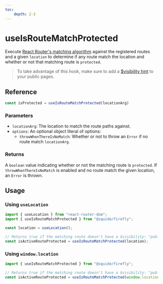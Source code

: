 ```yaml
---
toc:
    depth: 2-3
---
```


# useIsRouteMatchProtected

Execute [React Router's matching algorithm](https://reactrouter.com/en/main/utils/match-routes) against the registered routes and a given `location` to determine if any route match the location and whether or not that matching route is `protected`.

> To take advantage of this hook, make sure to add a [$visibility hint](../runtime/runtime-class.md#register-a-public-route) to your public pages.

## Reference

```ts
const isProtected = useIsRouteMatchProtected(locationArg)
```

### Parameters

- `locationArg`: The location to match the route paths against.
- `options`: An optional object literal of options:
    - `throwWhenThereIsNoMatch`: Whether or not to throw an `Error` if no route match `locationArg`.

### Returns

A `boolean` value indicating whether or not the matching route is `protected`. If `throwWhenThereIsNoMatch` is enabled and no route match the given location, an `Error` is thrown.

## Usage

### Using `useLocation`

```ts
import { useLocation } from "react-router-dom";
import { useIsRouteMatchProtected } from "@squide/firefly";

const location = useLocation();

// Returns true if the matching route doesn't have a $visibility: "public" property.
const isActiveRouteProtected = useIsRouteMatchProtected(location);
```

### Using `window.location`

```ts
import { useIsRouteMatchProtected } from "@squide/firefly";

// Returns true if the matching route doesn't have a $visibility: "public" property.
const isActiveRouteProtected = useIsRouteMatchProtected(window.location);
```
